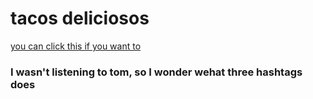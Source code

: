 # tacos deliciosos
[you can click this if you want to](https://docs.google.com/document/d/1R5YteFWV2ZteH6nVFjcBXSbkFrrRktwHG6N05OVggS0/edit)
### I wasn't listening to tom, so I wonder wehat three hashtags does
